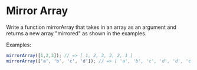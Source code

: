 # Mirror Array

Write a function mirrorArray that takes in an array as an argument and returns a new array "mirrored" as shown in the examples.  

Examples:

```js
mirrorArray([1,2,3]); // => [ 1, 2, 3, 3, 2, 1 ]
mirrorArray(['a', 'b', 'c', 'd']); // => [ 'a', 'b', 'c', 'd', 'd', 'c', 'b', 'a' ]
```